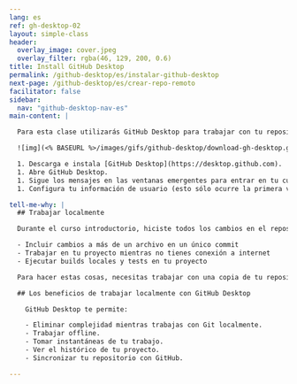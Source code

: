 ```yaml
---
lang: es
ref: gh-desktop-02
layout: simple-class
header:
  overlay_image: cover.jpeg
  overlay_filter: rgba(46, 129, 200, 0.6)
title: Install GitHub Desktop
permalink: /github-desktop/es/instalar-github-desktop
next-page: /github-desktop/es/crear-repo-remoto
facilitator: false
sidebar:
  nav: "github-desktop-nav-es"
main-content: |

  Para esta clase utilizarás GitHub Desktop para trabajar con tu repositorio GitHub.

  ![img](<% BASEURL %>/images/gifs/github-desktop/download-gh-desktop.gif)

  1. Descarga e instala [GitHub Desktop](https://desktop.github.com).
  1. Abre GitHub Desktop.
  1. Sigue los mensajes en las ventanas emergentes para entrar en tu cuenta.
  1. Configura tu información de usuario (esto sólo ocurre la primera vez que ejecutas el programa).

tell-me-why: |
  ## Trabajar localmente

  Durante el curso introductorio, hiciste todos los cambios en el repositorio de la clase directamente en GitHub.com. Hacer los cambios en la interfaz web funciona bien, pero en algún momento necesitarás hacer cambios más complejos o trabajar en tu proyecto de maneras que no son posibles a través de la interfaz web. Por ejemplo, podrías querer:

  - Incluir cambios a más de un archivo en un único commit
  - Trabajar en tu proyecto mientras no tienes conexión a internet
  - Ejecutar builds locales y tests en tu proyecto

  Para hacer estas cosas, necesitas trabajar con una copia de tu repositorio localmente, en tu ordenador.

  ## Los beneficios de trabajar localmente con GitHub Desktop

    GitHub Desktop te permite:

    - Eliminar complejidad mientras trabajas con Git localmente.
    - Trabajar offline.
    - Tomar instantáneas de tu trabajo.
    - Ver el histórico de tu proyecto.
    - Sincronizar tu repositorio con GitHub.

---
```

